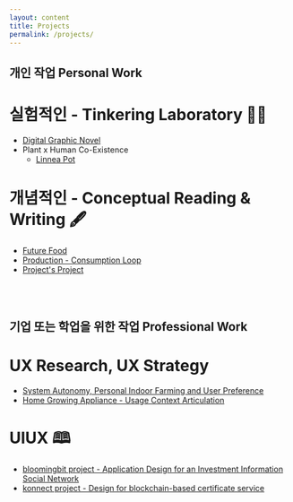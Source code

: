 ```yaml
---
layout: content
title: Projects
permalink: /projects/
---
```


## 개인 작업 Personal Work

# 실험적인 - Tinkering Laboratory 🥼🧪
- [Digital Graphic Novel]()
- Plant x Human Co-Existence
  * [Linnea Pot](https://gaeekim.myportfolio.com/linnea-pot-product-design-for-home-gardening)


# 개념적인 - Conceptual Reading & Writing 🖋
- [Future Food]()
- [Production - Consumption Loop]()
- [Project's Project]()

<br>
<br>

## 기업 또는 학업을 위한 작업 Professional Work 

# UX Research, UX Strategy
- [System Autonomy, Personal Indoor Farming and User Preference](https://iasdr2019.org/research-papers?keywords=gaee+kim&category=) 
- [Home Growing Appliance - Usage Context Articulation](https://gaeekim.myportfolio.com/plantbox-ux-branding)

# UIUX 🕮 
- [bloomingbit project - Application Design for an Investment Information Social Network](https://gaeekim.myportfolio.com/ui-design-virtual-asset-social-network)
- [konnect project - Design for blockchain-based certificate service](https://gaeekim.myportfolio.com/digital-certificate-blockchain-based)



